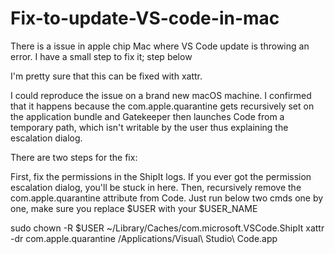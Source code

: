 # Fix-to-update-VS-code-in-mac
There is a issue in apple chip Mac where VS Code update is throwing an error. I have a small step to fix it; step below


I'm pretty sure that this can be fixed with xattr.

I could reproduce the issue on a brand new macOS machine. I confirmed that it happens because the com.apple.quarantine gets recursively set on the application bundle and Gatekeeper then launches Code from a temporary path, which isn't writable by the user thus explaining the escalation dialog.

There are two steps for the fix:

First, fix the permissions in the ShipIt logs. If you ever got the permission escalation dialog, you'll be stuck in here.
Then, recursively remove the com.apple.quarantine attribute from Code. Just run below two cmds one by one, make sure you replace $USER with your $USER_NAME

sudo chown -R $USER ~/Library/Caches/com.microsoft.VSCode.ShipIt
xattr -dr com.apple.quarantine /Applications/Visual\ Studio\ Code.app
